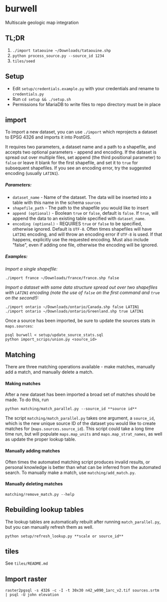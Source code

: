 # burwell
Multiscale geologic map integration

## TL;DR
1. `./import tataouine ~/Downloads/tataouine.shp`
2. `python process_source.py --source_id 1234`
3. `tiles/seed`


## Setup
+ Edit ````setup/credentials.example.py```` with your credentials and rename to ````credentials.py````
+ Run ````cd setup && ./setup.sh````
+ Permissions for MariaDB to write files to repo directory must be in place


## import
To import a new dataset, you can use ````./import```` which reprojects a dataset to EPSG 4326 and imports it into PostGIS.

It requires two parameters, a dataset name and a path to a shapefile, and accepts two optional parameters - append and encoding. If the dataset is spread out over multiple files, set append (the third positional parameter) to ````false```` or leave it blank for the first shapefile, and set it to ````true```` for subsequent shapefiles. If you see an encoding error, try the suggested encoding (usually ````LATIN1````).

##### Parameters:
+ ````dataset_name```` - Name of the dataset. The data will be inserted into a table with this name in the schema ````sources````
+ ````shapefile_path```` - The path to the shapefile you would like to insert
+ ````append (optional)```` - Boolean ````true```` or ````false````, default is ````false````. If ````true````, will append the data to an existing table specified with ````dataset_name````.
+ ````encoding (optional)```` - REQUIRES ````true```` or ````false```` to be specified, otherwise ignored. Default is ````UTF-8````. Often times shapefiles will have ````LATIN1```` encoding, and will throw an encoding error if ````UTF-8```` is used. If that happens, explicitly use the requested encoding. Must also include "false", even if adding one file, otherwise the encoding will be ignored.

##### Examples:

_Import a single shapefile:_
````
./import france ~/Downloads/france/france.shp false
````

 _Import a dataset with same data structure spread out over two shapefiles with ````LATIN1```` encoding (note the use of ````false```` on the first command and ````true```` on the second!):_
````
./import ontario ~/Downloads/ontario/Canada.shp false LATIN1
./import ontario ~/Downloads/ontario/Greenland.shp true LATIN1
````

Once a source has been imported, be sure to update the sources stats in `maps.sources`:

````
psql burwell < setup/update_source_stats.sql
python import_scrips/union.py <source_id>
````


## Matching
There are three matching operations available - make matches, manually add a match, and manually delete a match.

#### Making matches
After a new dataset has been imported a broad set of matches should be made. To do this, run

````
python matching/match_parallel.py --source_id **source id**
````

The script `matching/match_parallel.py` takes one argument, a `source_id`, which is the new unique source ID of the dataset
you would like to create matches for (`maps.sources.source_id`). This script could take a long time time run, but will
populate `maps.map_units` and `maps.map_strat_names`, as well as update the proper lookup table.


#### Manually adding matches
Often times the automated matching script produces invalid results, or personal knowledge is better than what can be inferred from
the automated search. To manually make a match, use `matching/add_match.py`.

#### Manually deleting matches
`matching/remove_match.py --help`



## Rebuilding lookup tables
The lookup tables are automatically rebuilt after running `match_parallel.py`, but you can manually refresh them as well.

````
python setup/refresh_lookup.py **scale or source_id**
````




## tiles
See `tiles/README.md`


## Import raster

````
raster2pgsql -s 4326 -c -I -t 30x30 n42_w090_1arc_v2.tif sources.srtm | psql -U john elevation

````
